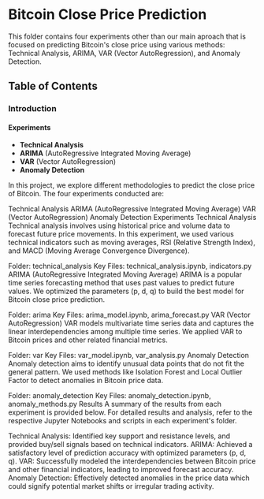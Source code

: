 # Bitcoin Close Price Prediction
This folder contains four experiments other than our main aproach that is focused on predicting Bitcoin's close price using various methods: Technical Analysis, ARIMA, VAR (Vector AutoRegression), and Anomaly Detection.

## Table of Contents
### Introduction
#### Experiments
- **Technical Analysis**
- **ARIMA** (AutoRegressive Integrated Moving Average)
- **VAR** (Vector AutoRegression)
- **Anomaly Detection**

In this project, we explore different methodologies to predict the close price of Bitcoin. The four experiments conducted are:

Technical Analysis
ARIMA (AutoRegressive Integrated Moving Average)
VAR (Vector AutoRegression)
Anomaly Detection
Experiments
Technical Analysis
Technical analysis involves using historical price and volume data to forecast future price movements. In this experiment, we used various technical indicators such as moving averages, RSI (Relative Strength Index), and MACD (Moving Average Convergence Divergence).

Folder: technical_analysis
Key Files: technical_analysis.ipynb, indicators.py
ARIMA (AutoRegressive Integrated Moving Average)
ARIMA is a popular time series forecasting method that uses past values to predict future values. We optimized the parameters (p, d, q) to build the best model for Bitcoin close price prediction.

Folder: arima
Key Files: arima_model.ipynb, arima_forecast.py
VAR (Vector AutoRegression)
VAR models multivariate time series data and captures the linear interdependencies among multiple time series. We applied VAR to Bitcoin prices and other related financial metrics.

Folder: var
Key Files: var_model.ipynb, var_analysis.py
Anomaly Detection
Anomaly detection aims to identify unusual data points that do not fit the general pattern. We used methods like Isolation Forest and Local Outlier Factor to detect anomalies in Bitcoin price data.

Folder: anomaly_detection
Key Files: anomaly_detection.ipynb, anomaly_methods.py
Results
A summary of the results from each experiment is provided below. For detailed results and analysis, refer to the respective Jupyter Notebooks and scripts in each experiment's folder.

Technical Analysis: Identified key support and resistance levels, and provided buy/sell signals based on technical indicators.
ARIMA: Achieved a satisfactory level of prediction accuracy with optimized parameters (p, d, q).
VAR: Successfully modeled the interdependencies between Bitcoin price and other financial indicators, leading to improved forecast accuracy.
Anomaly Detection: Effectively detected anomalies in the price data which could signify potential market shifts or irregular trading activity.
